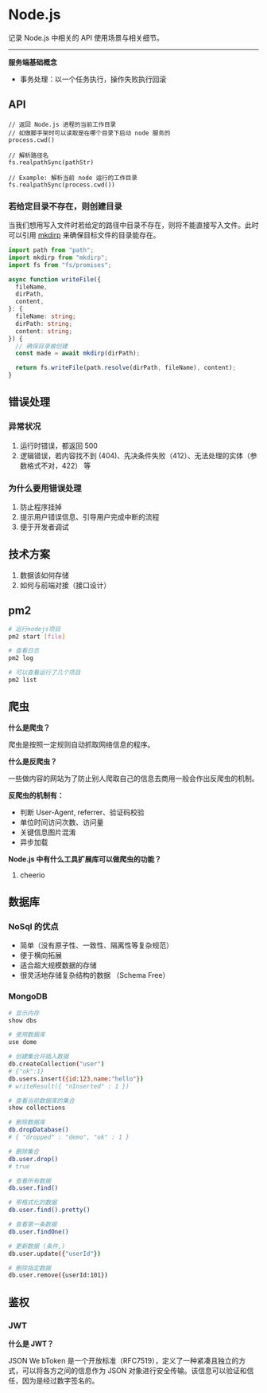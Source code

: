 # Node.js

记录 Node.js 中相关的 API 使用场景与相关细节。

---

**服务端基础概念**

- 事务处理：以一个任务执行，操作失败执行回滚

## API

```JS
// 返回 Node.js 进程的当前工作目录
// 如做脚手架时可以读取是在哪个目录下启动 node 服务的
process.cwd()

// 解析路径名
fs.realpathSync(pathStr)

// Example: 解析当前 node 运行的工作目录
fs.realpathSync(process.cwd())
```

### 若给定目录不存在，则创建目录

当我们想用写入文件时若给定的路径中目录不存在，则将不能直接写入文件。此时可以引用 [mkdirp](https://www.npmjs.com/package/mkdirp) 来确保目标文件的目录能存在。

```ts
import path from "path";
import mkdirp from "mkdirp";
import fs from "fs/promises";

async function writeFile({
  fileName,
  dirPath,
  content,
}: {
  fileName: string;
  dirPath: string;
  content: string;
}) {
  // 确保目录被创建
  const made = await mkdirp(dirPath);

  return fs.writeFile(path.resolve(dirPath, fileName), content);
}
```

## 错误处理

### 异常状况

1. 运行时错误，都返回 500
2. 逻辑错误，若内容找不到 (404)、先决条件失败（412）、无法处理的实体（参数格式不对，422） 等

### 为什么要用错误处理

1. 防止程序挂掉
2. 提示用户错误信息、引导用户完成中断的流程
3. 便于开发者调试

## 技术方案

1. 数据该如何存储
2. 如何与前端对接（接口设计）

## pm2

```bash
# 运行nodejs项目
pm2 start [file]

# 查看日志
pm2 log

# 可以查看运行了几个项目
pm2 list
```

## 爬虫

**什么是爬虫？**

爬虫是按照一定规则自动抓取网络信息的程序。

**什么是反爬虫？**

一些做内容的网站为了防止别人爬取自己的信息去商用一般会作出反爬虫的机制。

**反爬虫的机制有：**

- 判断 User-Agent, referrer、验证码校验
- 单位时间访问次数、访问量
- 关键信息图片混淆
- 异步加载

**Node.js 中有什么工具扩展库可以做爬虫的功能？**

1. cheerio

## 数据库

### NoSql 的优点

- 简单（没有原子性、一致性、隔离性等复杂规范）
- 便于横向拓展
- 适合超大规模数据的存储
- 很灵活地存储复杂结构的数据 （Schema Free）

### MongoDB

```bash
# 显示内存
show dbs

# 使用数据库
use dome

# 创建集合并插入数据
db.createCollection("user")
# {"ok":1}
db.users.insert({id:123,name:"hello"})
# writeResult({ "nInserted" : 1 })

# 查看当前数据库的集合
show collections

# 删除数据库
db.dropDatabase()
# { "dropped" : "demo", "ok" : 1 }

# 删除集合
db.user.drop()
# true

# 查看所有数据
db.user.find()

# 带格式化的数据
db.user.find().pretty()

# 查看第一条数据
db.user.findOne()

# 更新数据 (条件,)
db.user.update({"userId"})

# 删除指定数据
db.user.remove({userId:101})

```

## 鉴权

### JWT

**什么是 JWT？**

JSON We bToken 是一个开放标准（RFC7519），定义了一种紧凑且独立的方式，可以将各方之间的信息作为 JSON 对象进行安全传输。该信息可以验证和信任，因为是经过数字签名的。
